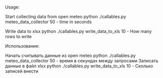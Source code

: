 Usage:

Start collecting data from open meteo
python ./callables.py meteo_data_collector 50 - time in seconds

Write data to xlsx
python ./callables.py write_data_to_xls 10 - How many rows to write


Использование:

Начать считывать данные из open meteo
python ./callables.py meteo_data_collector 50 - время в секундах между запросами
Записать данные в файл xlsx
python ./callables.py write_data_to_xls 10 - Сколько записей внести
